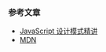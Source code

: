 <!--
 * @Description: In User Settings Edit
 * @Author: your name
 * @Date: 2019-07-31 01:03:55
 * @LastEditTime: 2019-07-31 21:49:25
 * @LastEditors: Please set LastEditors
 -->

### 参考文章
- [JavaScript 设计模式精讲](https://www.imooc.com/read/38#catalog)
- [MDN](https://developer.mozilla.org/zh-CN/)
